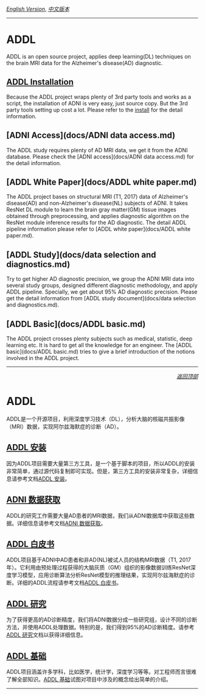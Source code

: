<a id="toc_top"></a>
[*English Version*](#top_intr_en), [*中文版本*](#top_intr_cn)

----

# <a id="top_intr_en">ADDL</a>

ADDL is an open source project, applies deep learning(DL) techniques on the brain MRI data for the Alzheimer's disease(AD) diagnostic.

## [ADDL Installation](docs/install.md)
 Because the ADDL project wraps plenty of 3rd party tools and works as a script, the installation of ADNI is very easy, just source copy. But the 3rd party tools setting up cost a lot. Please refer to the [install](docs/install.md) for the detail information.

## [ADNI Access](docs/ADNI data access.md)
The ADDL study requires plenty of AD MRI data, we get it from the ADNI database. Please check the [ADNI access](docs/ADNI data access.md) for the detail information.

## [ADDL White Paper](docs/ADDL white paper.md)
The ADDL project bases on structural MRI (T1, 2017) data of Alzheimer's disease(AD) and non-Alzheimer's disease(NL) subjects of ADNI. It takes ResNet DL module to learn the brain gray matter(GM) tissue images obtained through preprocessing, and applies diagnostic algorithm on the ResNet module inference results for the AD diagnostic. The detail ADDL pipeline information please refer to [ADDL white paper](docs/ADDL white paper.md).

## [ADDL Study](docs/data selection and diagnostics.md)
Try to get higher AD diagnostic precision, we group the ADNI MRI data into several study groups, designed different diagnostic methodology, and apply ADDL pipeline. Specially, we get about 95% AD diagnostic precision. Please get the detail information from [ADDL study document](docs/data selection and diagnostics.md).

## [ADDL Basic](docs/ADDL basic.md)
The ADDL project crosses plenty subjects such as medical, statistic, deep learning etc. It is hard to get all the knowledge for an engineer. The [ADDL basic](docs/ADDL basic.md) tries to give a brief introduction of the notions involved in the ADDL project.

----
[<p align='right'>*返回顶部*</p>](#toc_top)

# <a id="top_intr_cn">ADDL</a>
ADDL是一个开源项目，利用深度学习技术（DL），分析大脑的核磁共振影像（MRI）数据，实现阿尔兹海默症的诊断（AD）。

## [ADDL 安装](docs/安装.md)
因为ADDL项目需要大量第三方工具，是一个基于脚本的项目，所以ADDL的安装非常简单，通过源代码复制即可实现。但是，第三方工具的安装非常复杂，详细信息请参考文档[ADDL 安装](docs/安装.md)。

## [ADNI 数据获取](docs/ADNI数据获取.md)
ADDL的研究工作需要大量AD患者的MRI数据，我们从ADNI数据库中获取这些数据。详细信息请参考文档[ADNI 数据获取](docs/ADNI数据获取.md)。

## [ADDL 白皮书](docs/ADDL白皮书.md)
ADDL项目基于ADNI中AD患者和非AD(NL)被试人员的结构MRI数据（T1, 2017年）。它利用由预处理过程获得的大脑灰质（GM）组织的影像数据训练ResNet深度学习模型，应用诊断算法分析ResNet模型的推理结果，实现阿尔兹海默症的诊断。详细的ADDL流程请参考文档[ADDL 白皮书](docs/ADDL白皮书.md)。

## [ADDL 研究](docs/数据选择与诊断.md)
为了获得更高的AD诊断精度，我们将ADNI数据分成一些研究组，设计不同的诊断方法，并使用ADDL处理数据。特别的是，我们得到95%的AD诊断精度。请参考[ADDL 研究](docs/数据选择与诊断.md)文档以获得详细信息。

## [ADDL 基础](docs/基础.md)
ADDL项目涵盖许多学科，比如医学，统计学，深度学习等等。对工程师而言很难了解全部知识。[ADDL 基础](docs/基础.md)试图对项目中涉及的概念给出简单的介绍。

----
